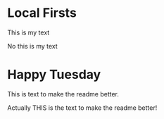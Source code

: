 # Local Firsts

This is my text

No this is my text

# Happy Tuesday

This is text to make the readme better.

Actually THIS is the text to make the readme better!